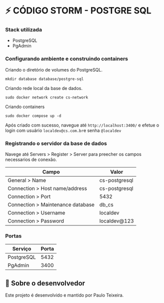 # ⚡ CÓDIGO STORM - POSTGRE SQL #

### Stack utilizada

- PostgreSQL
- PgAdmin

### Configurando ambiente e construindo containers

Criando o diretório de volumes do PostgreSQL.

```
mkdir database database/postgre-sql
```

Criando rede local da base de dados.
```
sudo docker network create cs-network
```

Criando containers

```
sudo docker compose up -d
```

Após criado com sucesso, navegue até `http://localhost:3400/` e efetue o login com usuário `localdev@cs.com.br`e senha `@localdev`


### Registrando o servidor da base de dados

Navege até Servers > Register > Server para preecher os campos necessarios de conexão.

| Campo  | Valor |
| --- | --- |
| General > Name | cs-postgresql | 
| Connection > Host name/address | cs-postgresql |
| Connection > Port | 5432 |
| Connection > Maintenance database | db_cs |
| Connection > Username | localdev |
| Connection > Password | localdev@123 |

### Portas
| Serviço  | Porta |
| --- | --- |
| PostgreSQL | 5432 |
| PgAdmin | 3400 |

## 🚀 Sobre o desenvolvedor

Este projeto é desenvolvido e mantido por Paulo Teixeira.
